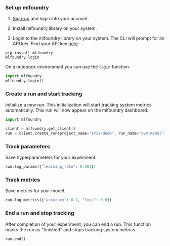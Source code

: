 ### Set up mlfoundry

1. [Sign-up](https://app.truefoundry.com/signup) and login into your account.

2. Install mlfoundry library on your system.

3. Login to the mlfoundry library on your system. The CLI will prompt for an API key. Find your API key [here](https://app.truefoundry.com/settings).

```
pip install mlfoundry
mlfoundry login
```
On a notebook environment you can use the `login` function.

```python
import mlfoundry
mlfoundry.login()
```

### Create a run and start tracking
Initialize a new run. This initialization will start tracking system metrics automatically. This run will now appear on the mlfoundry dashboard.

```python
import mlfoundry

client = mlfoundry.get_client()
run = client.create_run(project_name="iris-demo", run_name="svm-model")
```

### Track parameters
Save hyperparameters for your experiment.

```python
run.log_params({"learning_rate": 0.001})
```

### Track metrics
Save metrics for your model.

```python
run.log_metrics({"accuracy": 0.7, "loss": 0.6})
```
### End a run and stop tracking
After completion of your experiment, you can end a run. This function marks the run as “finished” and stops tracking system metrics.

```python
run.end()
```
